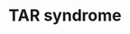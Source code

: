 ---
annotations:
- id: DOID:150
  parent: disease of mental health
  type: Disease Ontology
  value: disease of mental health
- id: DOID:4
  type: Disease Ontology
  value: disease
- id: PW:0000013
  parent: disease pathway
  type: Pathway Ontology
  value: disease pathway
authors:
- Ewoud
- Jmillanacosta
- Fehrhart
- Eweitz
- Egonw
citedin: ''
communities: []
description: 'The TAR syndrome (Thrombocytopenia with Absent Radius) is a rare genetic
  disorder caused by a deletion on the chromosome 1 (GRCh37: chr1:145,394,955-145,807,817
  according to Kirov et al. 2014 10.1016/j.biopsych.2013.07.022). The most notable
  symptoms are the absence of the radius bone, reduced platelet count and cardiac
  defects. Additionally, patients have an increased susceptibility for psychiatric
  disorders. '
last-edited: 2024-07-24
ndex: null
organisms:
- Homo sapiens
redirect_from:
- /index.php/Pathway:WP5362
- /instance/WP5362
- /instance/WP5362_r134655
revision: r134655
schema-jsonld:
- '@context': https://schema.org/
  '@id': https://wikipathways.github.io/pathways/WP5362.html
  '@type': Dataset
  creator:
    '@type': Organization
    name: WikiPathways
  description: 'The TAR syndrome (Thrombocytopenia with Absent Radius) is a rare genetic
    disorder caused by a deletion on the chromosome 1 (GRCh37: chr1:145,394,955-145,807,817
    according to Kirov et al. 2014 10.1016/j.biopsych.2013.07.022). The most notable
    symptoms are the absence of the radius bone, reduced platelet count and cardiac
    defects. Additionally, patients have an increased susceptibility for psychiatric
    disorders. '
  keywords:
  - AKAP10
  - ANKRD34A
  - ANKRD35
  - BCL2L13
  - BMP
  - BRF1
  - CCAR2
  - CD160
  - CD247
  - CD3
  - CFTR
  - CLCN3
  - CXCR4
  - Collagen
  - DDIT4
  - DNA
  - DNM1
  - EGFR
  - EIF4A3
  - FARP2
  - FLT3
  - FURIN
  - GNRHR2
  - GPR89A
  - HAMP
  - HDAC2
  - HJV
  - HLA-A
  - HLA-B
  - HLA-C
  - HLA-E
  - HLA-F
  - HLA-G
  - IFNG
  - ITGA10
  - ITGB1
  - Interferon Type I (Î±/Î²/Î´...)
  - LCK
  - LIX1L
  - MAGOH
  - MET
  - MITD1
  - MTA1
  - NFKB1
  - NUDT17
  - PDZK1
  - PDZK1IP1
  - PEX11B
  - PEX19
  - PI3K
  - PIAS3
  - POLR3C
  - POLR3F
  - POLR3G
  - POLR3GL
  - PYM1
  - RBCK1
  - RBM8A
  - RNA
  - RNF115
  - SIRT1
  - SLC22A12
  - SLC22A4
  - SLC34A3
  - SLC9A3R1
  - SLK
  - STAT3
  - SUMO2
  - TBP
  - TNFRSF14
  - TXN
  - TXNIP
  - UBE2I
  - ZFHX3
  - mTORC1
  license: CC0
  name: TAR syndrome
seo: CreativeWork
title: TAR syndrome
wpid: WP5362
---
